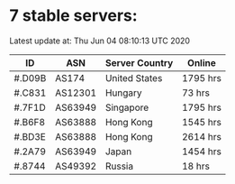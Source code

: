 # 7 stable servers:

Latest update at: Thu Jun 04 08:10:13 UTC 2020

| ID | ASN | Server Country | Online |
| -- | --- | -------------- | ------ |
| #.D09B | AS174 | United States | 1795 hrs |
| #.C831 | AS12301 | Hungary | 73 hrs |
| #.7F1D | AS63949 | Singapore | 1795 hrs |
| #.B6F8 | AS63888 | Hong Kong | 1545 hrs |
| #.BD3E | AS63888 | Hong Kong | 2614 hrs |
| #.2A79 | AS63949 | Japan | 1454 hrs |
| #.8744 | AS49392 | Russia | 18 hrs |

